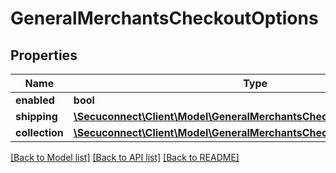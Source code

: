 # GeneralMerchantsCheckoutOptions

## Properties
Name | Type | Description | Notes
------------ | ------------- | ------------- | -------------
**enabled** | **bool** | Enabled | [optional] 
**shipping** | [**\Secuconnect\Client\Model\GeneralMerchantsCheckoutOptionsShipping**](GeneralMerchantsCheckoutOptionsShipping.md) | Shipping | [optional] 
**collection** | [**\Secuconnect\Client\Model\GeneralMerchantsCheckoutOptionsCollection**](GeneralMerchantsCheckoutOptionsCollection.md) | Collection | [optional] 

[[Back to Model list]](../README.md#documentation-for-models) [[Back to API list]](../README.md#documentation-for-api-endpoints) [[Back to README]](../README.md)


